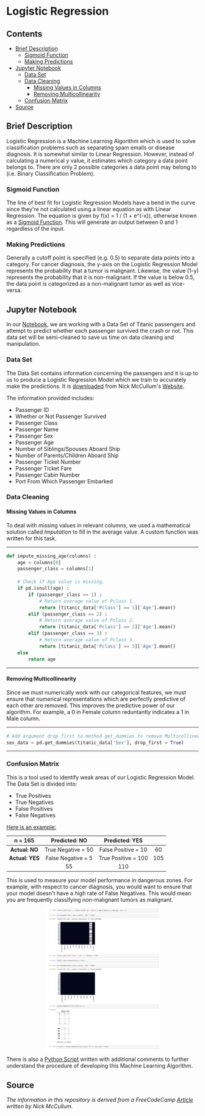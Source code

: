 # Logistic Regression

## Contents
* [Brief Description](#Brief-Description)
    * [Sigmoid Function](#Sigmoid-Function)
    * [Making Predictions](#Making-Predictions)
* [Jupyter Notebook](#Jupyter-Notebook)
    * [Data Set](#Data-Set)
    * [Data Cleaning](#Data-Cleaning)
        * [Missing Values in Columns](#Missing-Values-in-Columns)
        * [Removing Multicollinearity](#Removing-Multicollinearity)
    * [Confusion Matrix](#Confusion-Matrix)
* [Source](#Source)

## Brief Description
Logistic Regression is a Machine Learning Algorithm which is used to solve classification problems such as separating spam emails or disease diagnosis. 
It is somewhat similar to Linear Regression. However, instead of calculating a numerical y value, it estimates which category a data point belongs to. There are only 2 possible categories a data point may belong to (i.e. Binary Classification Problem). 

### Sigmoid Function
The line of best fit for Logistic Regression Models have a bend in the curve since they're not calculated using a linear equation as with Linear Regression.
The equation is given by f(x) = 1 / (1 + e^(-x)), otherwise known as a <a href = "https://en.wikipedia.org/wiki/Sigmoid_function">Sigmoid Function</a>. This will generate an output between 0 and 1 regardless of the input.

### Making Predictions
Generally a cutoff point is specified (e.g. 0.5) to separate data points into a category. For cancer diagnosis, the y-axis on the Logistic Regression Model represents the probability that a tumor is malignant. Likewise, the value (1-y) represents the probability that it is non-malignant. If the value is below 0.5, the data point is categorized as a non-malignant tumor as well as vice-versa.

## Jupyter Notebook
In our <a href= "https://nbviewer.jupyter.org/github/Dipto9999/ML-Introduction/blob/master/Logistic_Regression/logistic_regression.ipynb">Notebook</a>, we are working with a Data Set of Titanic passengers and attempt to predict whether each passenger survived the crash or not. This data set will be semi-cleaned to save us time on data cleaning and manipulation. 

### Data Set
The Data Set contains information concerning the passengers and it is up to us to produce a Logistic Regression Model which we train to accurately make the predictions. 
It is <a href = "https://nickmccullum.com/files/logistic-regression/titanic_train.csv">downloaded</a> from Nick McCullum's <a href= "https://nickmccullum.com">Website</a>. 

The information provided includes:
<ul>
    <li>Passenger ID</li>
    <li>Whether or Not Passenger Survived</li>
    <li>Passenger Class</li>
    <li>Passenger Name</li>
    <li>Passenger Sex</li>
    <li>Passenger Age</li>
    <li>Number of Siblings/Spouses Aboard Ship</li>
    <li>Number of Parents/Children Aboard Ship</li>
    <li>Passenger Ticket Number</li>
    <li>Passenger Ticket Fare</li>
    <li>Passenger Cabin Number</li>
    <li>Port From Which Passenger Embarked</li>
</ul>

### Data Cleaning

#### Missing Values in Columns
To deal with missing values in relevant columns, we used a mathematical solution called <i>Imputation</i> to fill in the average value.
A custom function was written for this task.
_____________________________________________________________________________________________________________________________________________

```python
def impute_missing_age(columns) :
    age = columns[0]
    passenger_class = columns[1]

    # Check if Age value is missing.
    if pd.isnull(age) :
        if (passenger_class == 1) :
            # Return average value of Pclass 1.
            return [titanic_data['Pclass'] == 1]['Age'].mean()
        elif (passenger_class == 2) :
            # Return average value of Pclass 2.
            return [titanic_data['Pclass'] == 2]['Age'].mean()
        elif (passenger_class == 3) :
            # Return average value of Pclass 3.
            return [titanic_data['Pclass'] == 3]['Age'].mean()
    else
        return age
```
_____________________________________________________________________________________________________________________________________________

#### Removing Multicollinearity
Since we must numerically work with our categorical features, we must ensure that numerical representations which are perfectly predictive of 
each other are removed. This improves the predictive power of our algorithm.  For example, a 0 in Female column reduntantly indicates a 1 in Male column. 
_____________________________________________________________________________________________________________________________________________

```python
# Add argument drop_first to method get_dummies to remove Multicollinearity from our model.
sex_data = pd.get_dummies(titanic_data['Sex'], drop_first = True)
```
_____________________________________________________________________________________________________________________________________________

### Confusion Matrix
This is a tool used to identify weak areas of our Logistic Regression Model.
The Data Set is divided into:

<ul>
    <li>True Positives</li>
    <li>True Negatives</li>
    <li>False Positives</li>
    <li>False Negatives</li>
</ul>

<u>Here is an example:</u>

|      n = 165      |    <b>Predicted: NO</b>  |   <b>Predicted: YES</b>  |                          |                 
|:-----------------:|:------------------------:|:------------------------:|:------------------------:|             
| <b>Actual: NO</b> |    True Negative = 50    |   False Positive = 10    |             60           |
| <b>Actual: YES</b>|   False Negative = 5     |   True Positive = 100    |            105           |
|                   |            55            |           110            |                          |

This is used to measure your model performance in dangerous zones.
For example, with respect to cancer diagnosis, you would want to ensure that your model doesn't have a high rate of 
False Negatives. This would mean you are frequently classifying non-malignant tumors as malignant.

<p align="center"><img src="Jupyter_Notebook-Preview.JPG" width="60%" height="60%" title="Preview of Notebook" ></p>

There is also a <a href = "logistic_regression.py">Python Script</a> written with additional comments to further understand the procedure of developing this Machine Learning Algorithm. 

## Source
<i>The information in this repository is derived from a FreeCodeCamp 
<a href= "https://www.freecodecamp.org/news/a-no-code-intro-to-the-9-most-important-machine-learning-algorithms-today">Article</a> written by Nick McCullum.</i>